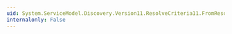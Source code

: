 ```yaml
---
uid: System.ServiceModel.Discovery.Version11.ResolveCriteria11.FromResolveCriteria(System.ServiceModel.Discovery.ResolveCriteria)
internalonly: False
---
```

